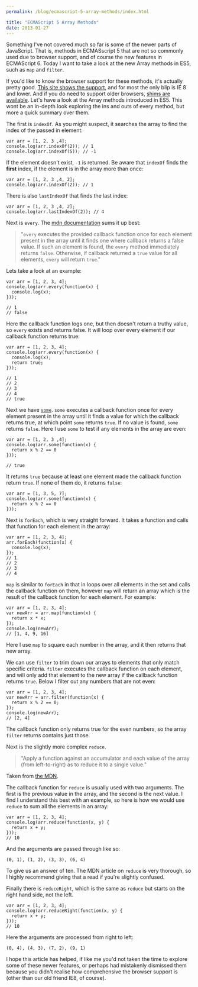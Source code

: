 ```yaml
---
permalink: /blog/ecmascript-5-array-methods/index.html

title: "ECMAScript 5 Array Methods"
date: 2013-01-27
---
```


Something I've not covered much so far is some of the newer parts of JavaScript. That is, methods in ECMASscript 5 that are not so commonly used due to browser support, and of course the new features in ECMAScript 6. Today I want to take a look at the new Array methods in ES5, such as `map` and `filter`.

If you'd like to know the browser support for these methods, it's actually pretty good. [This site shows the support](http://kangax.github.com/es5-compat-table/), and for most the only blip is IE 8 and lower. And if you do need to support older browsers, [shims are available](https://github.com/kriskowal/es5-shim). Let's have a look at the Array methods introduced in ES5. This wont be an in-depth look exploring the ins and outs of every method, but more a quick summary over them.

The first is `indexOf`. As you might suspect, it searches the array to find the index of the passed in element:

    var arr = [1, 2, 3 ,4];
    console.log(arr.indexOf(2)); // 1
    console.log(arr.indexOf(5)); // -1

If the element doesn't exist, `-1` is returned. Be aware that `indexOf` finds the **first** index, if the element is in the array more than once:

    var arr = [1, 2, 3 ,4, 2];
    console.log(arr.indexOf(2)); // 1

There is also `lastIndexOf` that finds the last index:

    var arr = [1, 2, 3 ,4, 2];
    console.log(arr.lastIndexOf(2)); // 4

Next is `every`. The [mdn documentation](https://developer.mozilla.org/en-US/docs/JavaScript/Reference/Global_Objects/Array/every) sums it up best:

> "`every` executes the provided callback function once for each element present in the array until it finds one where callback returns a false value. If such an element is found, the `every` method immediately returns `false`. Otherwise, if callback returned a `true` value for all elements, `every` will return `true`."

Lets take a look at an example:

    var arr = [1, 2, 3, 4];
    console.log(arr.every(function(x) {
      console.log(x);
    }));

    // 1
    // false

Here the callback function logs one, but then doesn't return a truthy value, so `every` exists and returns false. It will loop over every element if our callback function returns true:

    var arr = [1, 2, 3, 4];
    console.log(arr.every(function(x) {
      console.log(x);
      return true;
    }));

    // 1
    // 2
    // 3
    // 4
    // true

Next we have [`some`](https://developer.mozilla.org/en-US/docs/JavaScript/Reference/Global_Objects/Array/some). `some` executes a callback function once for every element present in the array until it finds a value for which the callback returns true, at which point `some` returns `true`. If no value is found, `some` returns `false`. Here I use `some` to test if any elements in the array are even:

    var arr = [1, 2, 3 ,4];
    console.log(arr.some(function(x) {
      return x % 2 == 0
    }));

    // true

It returns `true` because at least one element made the callback function return `true`. If none of them do, it returns `false`:

    var arr = [1, 3, 5, 7];
    console.log(arr.some(function(x) {
      return x % 2 == 0
    }));

Next is `forEach`, which is very straight forward. It takes a function and calls that function for each element in the array:

    var arr = [1, 2, 3, 4];
    arr.forEach(function(x) {
      console.log(x);
    });
    // 1
    // 2
    // 3
    // 4

`map` is similar to `forEach` in that in loops over all elements in the set and calls the callback function on them, however `map` will return an array which is the result of the callback function for each element. For example:

    var arr = [1, 2, 3, 4];
    var newArr = arr.map(function(x) {
      return x * x;
    });
    console.log(newArr);
    // [1, 4, 9, 16]

Here I use `map` to square each number in the array, and it then returns that new array.

We can use `filter` to trim down our arrays to elements that only match specific criteria. `filter` executes the callback function on each element, and will only add that element to the new array if the callback function returns `true`. Below I filter out any numbers that are not even:

    var arr = [1, 2, 3, 4];
    var newArr = arr.filter(function(x) {
      return x % 2 == 0;
    });
    console.log(newArr);
    // [2, 4]

The callback function only returns true for the even numbers, so the array `filter` returns contains just those.

Next is the slightly more complex `reduce`.

> "Apply a function against an accumulator and each value of the array (from left-to-right) as to reduce it to a single value."

Taken from [the MDN](https://developer.mozilla.org/en-US/docs/JavaScript/Reference/Global_Objects/Array/Reduce).

The callback function for `reduce` is usually used with two arguments. The first is the previous value in the array, and the second is the next value. I find I understand this best with an example, so here is how we would use `reduce` to sum all the elements in an array:

    var arr = [1, 2, 3, 4];
    console.log(arr.reduce(function(x, y) {
      return x + y;
    }));
    // 10

And the arguments are passed through like so:

    (0, 1), (1, 2), (3, 3), (6, 4)

To give us an answer of ten. The MDN article on `reduce` is very thorough, so I highly recommend giving that a read if you're slightly confused.

Finally there is `reduceRight`, which is the same as `reduce` but starts on the right hand side, not the left.

    var arr = [1, 2, 3, 4];
    console.log(arr.reduceRight(function(x, y) {
      return x + y;
    }));
    // 10

Here the arguments are processed from right to left:

    (0, 4), (4, 3), (7, 2), (9, 1)

I hope this article has helped, if like me you'd not taken the time to explore some of these newer features, or perhaps had mistakenly dismissed them because you didn't realise how comprehensive the browser support is (other than our old friend IE8, of course).
